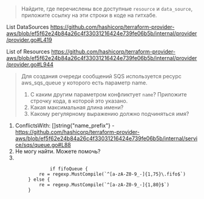 > Найдите, где перечислены все доступные ```resource``` и ```data_source```, приложите ссылку на эти строки в коде на гитхабе.

List DataSources https://github.com/hashicorp/terraform-provider-aws/blob/ef5f62e24b84a26c4f33031216424e739fe06b5b/internal/provider/provider.go#L419  

List of Resources https://github.com/hashicorp/terraform-provider-aws/blob/ef5f62e24b84a26c4f33031216424e739fe06b5b/internal/provider/provider.go#L944
    


>Для создания очереди сообщений SQS используется ресурс aws_sqs_queue у которого есть параметр name.  
>1. С каким другим параметром конфликтует ```name```? Приложите строчку кода, в которой это указано.  
>2. Какая максимальная длина имени?  
>3. Какому регулярному выражению должно подчиняться имя?  

1. ConflictsWith: []string{"name_prefix"} - https://github.com/hashicorp/terraform-provider-aws/blob/ef5f62e24b84a26c4f33031216424e739fe06b5b/internal/service/sqs/queue.go#L88  
2.  Не могу найти. Можете помочь? 
3.   
```commandline
                if fifoQueue {
			re = regexp.MustCompile(`^[a-zA-Z0-9_-]{1,75}\.fifo$`)
		} else {
			re = regexp.MustCompile(`^[a-zA-Z0-9_-]{1,80}$`)
		}
```